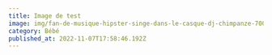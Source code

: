 ```yaml
---
title: Image de test
image: img/fan-de-musique-hipster-singe-dans-le-casque-dj-chimpanze-700-119325303.jpg
category: Bébé
published_at: 2022-11-07T17:58:46.192Z
---
```

